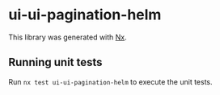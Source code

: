 # ui-ui-pagination-helm

This library was generated with [Nx](https://nx.dev).


## Running unit tests

Run `nx test ui-ui-pagination-helm` to execute the unit tests.


